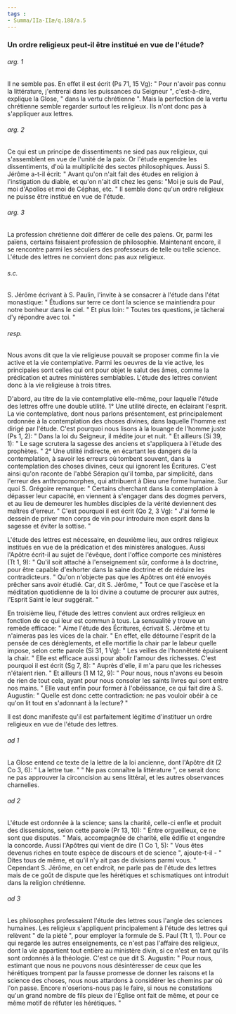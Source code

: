 ```yaml
---
tags : 
- Summa/IIa-IIæ/q.188/a.5
---
```


### Un ordre religieux peut-il être institué en vue de l'étude?

###### arg. 1
Il ne semble pas. En effet il est écrit (Ps 71, 15 Vg): " Pour n'avoir pas connu la littérature, j'entrerai dans les puissances du Seigneur ", c'est-à-dire, explique la Glose, " dans la vertu chrétienne ". Mais la perfection de la vertu chrétienne semble regarder surtout les religieux. Ils n'ont donc pas à s'appliquer aux lettres. 

###### arg. 2
Ce qui est un principe de dissentiments ne sied pas aux religieux, qui s'assemblent en vue de l'unité de la paix. Or l'étude engendre les dissentiments, d'où la multiplicité des sectes philosophiques. Aussi S. Jérôme a-t-il écrit: " Avant qu'on n'ait fait des études en religion à l'instigation du diable, et qu'on n'ait dit chez les gens: "Moi je suis de Paul, moi d'Apollos et moi de Céphas, etc. " Il semble donc qu'un ordre religieux ne puisse être institué en vue de l'étude. 

###### arg. 3
La profession chrétienne doit différer de celle des païens. Or, parmi les païens, certains faisaient profession de philosophie. Maintenant encore, il se rencontre parmi les séculiers des professeurs de telle ou telle science. L'étude des lettres ne convient donc pas aux religieux. 

###### s.c.
S. Jérôme écrivant à S. Paulin, l'invite à se consacrer à l'étude dans l'état monastique: " Étudions sur terre ce dont la science se maintiendra pour notre bonheur dans le ciel. " Et plus loin: " Toutes tes questions, je tâcherai d'y répondre avec toi. " 

###### resp.
Nous avons dit que la vie religieuse pouvait se proposer comme fin la vie active et la vie contemplative. Parmi les oeuvres de la vie active, les principales sont celles qui ont pour objet le salut des âmes, comme la prédication et autres ministères semblables. L'étude des lettres convient donc à la vie religieuse à trois titres. 

D'abord, au titre de la vie contemplative elle-même, pour laquelle l'étude des lettres offre une double utilité. 1° Une utilité directe, en éclairant l'esprit. La vie contemplative, dont nous parlons présentement, est principalement ordonnée à la contemplation des choses divines, dans laquelle l'homme est dirigé par l'étude. C'est pourquoi nous lisons à la louange de l'homme juste (Ps 1, 2): " Dans la loi du Seigneur, il médite jour et nuit. " Et ailleurs (Si 39, 1): " Le sage scrutera la sagesse des anciens et s'appliquera à l'étude des prophètes. " 2° Une utilité indirecte, en écartant les dangers de la contemplation, à savoir les erreurs où tombent souvent, dans la contemplation des choses divines, ceux qui ignorent les Écritures. C'est ainsi qu'on raconte de l'abbé Sérapion qu'il tomba, par simplicité, dans l'erreur des anthropomorphes, qui attribuent à Dieu une forme humaine. Sur quoi S. Grégoire remarque: " Certains cherchant dans la contemplation à dépasser leur capacité, en viennent à s'engager dans des dogmes pervers, et au lieu de demeurer les humbles disciples de la vérité deviennent des maîtres d'erreur. " C'est pourquoi il est écrit (Qo 2, 3 Vg): " J'ai formé le dessein de priver mon corps de vin pour introduire mon esprit dans la sagesse et éviter la sottise. " 

L'étude des lettres est nécessaire, en deuxième lieu, aux ordres religieux institués en vue de la prédication et des ministères analogues. Aussi l'Apôtre écrit-il au sujet de l'évêque, dont l'office comporte ces ministères (Tt 1, 9): " Qu'il soit attaché à l'enseignement sûr, conforme à la doctrine, pour être capable d'exhorter dans la saine doctrine et de réduire les contradicteurs. " Qu'on n'objecte pas que les Apôtres ont été envoyés prêcher sans avoir étudié. Car, dit S. Jérôme, " Tout ce que l'ascèse et la méditation quotidienne de la loi divine a coutume de procurer aux autres, l'Esprit Saint le leur suggérait. " 

En troisième lieu, l'étude des lettres convient aux ordres religieux en fonction de ce qui leur est commun à tous. La sensualité y trouve un remède efficace: " Aime l'étude des Écritures, écrivait S. Jérôme et tu n'aimeras pas les vices de la chair. " En effet, elle détourne l'esprit de la pensée de ces dérèglements, et elle mortifie la chair par le labeur quelle impose, selon cette parole (Si 31, 1 Vg): " Les veilles de l'honnêteté épuisent la chair. " Elle est efficace aussi pour abolir l'amour des richesses. C'est pourquoi il est écrit (Sg 7, 8): " Auprès d'elle, il m'a paru que les richesses n'étaient rien. " Et ailleurs (1 M 12, 9): " Pour nous, nous n'avons eu besoin de rien de tout cela, ayant pour nous consoler les saints livres qui sont entre nos mains. " Elle vaut enfin pour former à l'obéissance, ce qui fait dire à S. Augustin: " Quelle est donc cette contradiction: ne pas vouloir obéir à ce qu'on lit tout en s'adonnant à la lecture? " 

Il est donc manifeste qu'il est parfaitement légitime d'instituer un ordre religieux en vue de l'étude des lettres. 

###### ad 1
La Glose entend ce texte de la lettre de la loi ancienne, dont l'Apôtre dit (2 Co 3, 6): " La lettre tue. " " Ne pas connaître la littérature ", ce serait donc ne pas approuver la circoncision au sens littéral, et les autres observances charnelles. 

###### ad 2
L'étude est ordonnée à la science; sans la charité, celle-ci enfle et produit des dissensions, selon cette parole (Pr 13, 10): " Entre orgueilleux, ce ne sont que disputes. " Mais, accompagnée de charité, elle édifie et engendre la concorde. Aussi l'Apôtres qui vient de dire (1 Co 1, 5): " Vous êtes devenus riches en toute espèce de discours et de science ", ajoute-t-il - " Dites tous de même, et qu'il n'y ait pas de divisions parmi vous. " Cependant S. Jérôme, en cet endroit, ne parle pas de l'étude des lettres mais de ce goût de dispute que les hérétiques et schismatiques ont introduit dans la religion chrétienne. 

###### ad 3
Les philosophes professaient l'étude des lettres sous l'angle des sciences humaines. Les religieux s'appliquent principalement à l'étude des lettres qui relèvent " de la piété ", pour employer la formule de S. Paul (Tt 1, 1). Pour ce qui regarde les autres enseignements, ce n'est pas l'affaire des religieux, dont la vie appartient tout entière au ministère divin, si ce n'est en tant qu'ils sont ordonnés à la théologie. C'est ce que dit S. Augustin: " Pour nous, estimant que nous ne pouvons nous désintéresser de ceux que les hérétiques trompent par la fausse promesse de donner les raisons et la science des choses, nous nous attardons à considérer les chemins par où l'on passe. Encore n'oserions-nous pas le faire, si nous ne constations qu'un grand nombre de fils pieux de l'Église ont fait de même, et pour ce même motif de réfuter les hérétiques. " 


